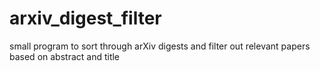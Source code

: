 # arxiv_digest_filter
small program to sort through arXiv digests and filter out relevant papers based on abstract and title
